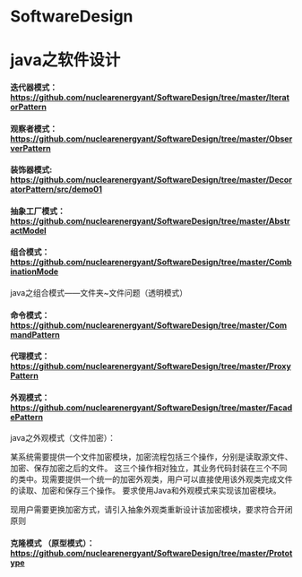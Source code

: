 # SoftwareDesign
java之软件设计
===

#### 迭代器模式：https://github.com/nuclearenergyant/SoftwareDesign/tree/master/IteratorPattern <br>
#### 观察者模式：https://github.com/nuclearenergyant/SoftwareDesign/tree/master/ObserverPattern<br>
#### 装饰器模式: https://github.com/nuclearenergyant/SoftwareDesign/tree/master/DecoratorPattern/src/demo01
#### 抽象工厂模式：https://github.com/nuclearenergyant/SoftwareDesign/tree/master/AbstractModel
#### 组合模式：https://github.com/nuclearenergyant/SoftwareDesign/tree/master/CombinationMode
java之组合模式——文件夹~文件问题（透明模式）
#### 命令模式：https://github.com/nuclearenergyant/SoftwareDesign/tree/master/CommandPattern
#### 代理模式：https://github.com/nuclearenergyant/SoftwareDesign/tree/master/ProxyPattern
#### 外观模式：https://github.com/nuclearenergyant/SoftwareDesign/tree/master/FacadePattern
java之外观模式（文件加密）：

某系统需要提供一个文件加密模块，加密流程包括三个操作，分别是读取源文件、加密、保存加密之后的文件。 这三个操作相对独立，其业务代码封装在三个不同的类中。现需要提供一个统一的加密外观类，用户可以直接使用该外观类完成文件的读取、加密和保存三个操作。 要求使用Java和外观模式来实现该加密模块。

现用户需要更换加密方式，请引入抽象外观类重新设计该加密模块，要求符合开闭原则
#### 克隆模式 （原型模式）：https://github.com/nuclearenergyant/SoftwareDesign/tree/master/Prototype
